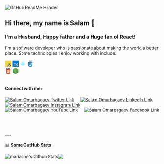 ![GitHub ReadMe Header](https://res.cloudinary.com/drkvsmrhd/image/upload/v1612338656/Clean_Work_Place_LinkedIn_Banner_png0ot.jpg)


## Hi there, my name is Salam 👋

### I'm a Husband, Happy father and a Huge fan of React!


I'm a software developer who is passionate about making the world a better place. Some technologies I enjoy working with include: <br /><br />
<code><img height="20" src="https://raw.githubusercontent.com/github/explore/80688e429a7d4ef2fca1e82350fe8e3517d3494d/topics/javascript/javascript.png"></code>
<code><img height="20" src="https://raw.githubusercontent.com/github/explore/80688e429a7d4ef2fca1e82350fe8e3517d3494d/topics/typescript/typescript.png"></code>	
<code><img height="20" src="https://raw.githubusercontent.com/github/explore/80688e429a7d4ef2fca1e82350fe8e3517d3494d/topics/react/react.png"></code>
<code><img height="20" src="https://raw.githubusercontent.com/github/explore/5c058a388828bb5fde0bcafd4bc867b5bb3f26f3/topics/css/css.png"></code>	
<code><img height="20" src="https://raw.githubusercontent.com/github/explore/5c058a388828bb5fde0bcafd4bc867b5bb3f26f3/topics/html/html.png"></code> 
<code><img height="20" src="https://raw.githubusercontent.com/github/explore/80688e429a7d4ef2fca1e82350fe8e3517d3494d/topics/nodejs/nodejs.png"></code>
<br />
<br />

#### Connect with me:

[![Salam Omarbagaev Twitter Link][twitter-image]][twitter-link] &nbsp; &nbsp;
[![Salam Omarbagaev LinkedIn Link][linkedin-image]][linkedin-link] &nbsp; &nbsp;
[![Salam Omarbagaev Instagram Link][instagram-image]][instagram-link] &nbsp; &nbsp;
[![Salam Omarbagaev YouTube Link][youtube-image]][youtube-link] &nbsp; &nbsp;
[![Salam Omarbagaev Facebook Link][facebook-image]][facebook-link] &nbsp; &nbsp;

<br />
<br />
---

📊 **Some GutHub Stats** 

<img align="left" alt="mariache's Github Stats" src="https://github-readme-stats.vercel.app/api?username=mariache&show_icons=true&show_icons=true&include_all_commits=true&hide_border=true&theme=nord" />
<img align="left" src="https://github-readme-stats.vercel.app/api/top-langs/?username=mariache&theme=nord" />


[twitter-link]: https://twitter.com/SalamOmarbagaev
[youtube-link]: https://www.youtube.com/salamomarbagaev
[instagram-link]: https://www.instagram.com/salam_o_nz/
[linkedin-link]: https://www.linkedin.com/in/omarbagaev
[facebook-link]: https://www.facebook.com/SalamOmarbagaev

[twitter-image]: https://res.cloudinary.com/drkvsmrhd/image/upload/c_scale,w_24/v1612346609/twitter_t1kils.png
[youtube-image]: https://res.cloudinary.com/drkvsmrhd/image/upload/c_scale,w_24/v1612346701/youtube_agmhto.png
[instagram-image]: https://res.cloudinary.com/drkvsmrhd/image/upload/c_scale,w_24/v1612346609/instagram_anlwag.png
[linkedin-image]: https://res.cloudinary.com/drkvsmrhd/image/upload/c_scale,w_24/v1612346724/linkedin_kulyx3.png
[facebook-image]: https://res.cloudinary.com/drkvsmrhd/image/upload/c_scale,w_24/v1612346609/facebook_ptptmo.png

